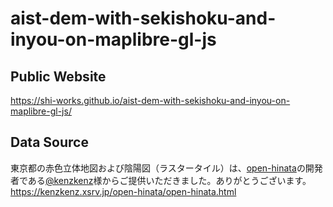 # aist-dem-with-sekishoku-and-inyou-on-maplibre-gl-js
## Public Website
https://shi-works.github.io/aist-dem-with-sekishoku-and-inyou-on-maplibre-gl-js/

## Data Source
東京都の赤色立体地図および陰陽図（ラスタータイル）は、[open-hinata](https://kenzkenz.xsrv.jp/open-hinata)の開発者である[@kenzkenz](https://twitter.com/kenzkenz)様からご提供いただきました。ありがとうございます。
https://kenzkenz.xsrv.jp/open-hinata/open-hinata.html
